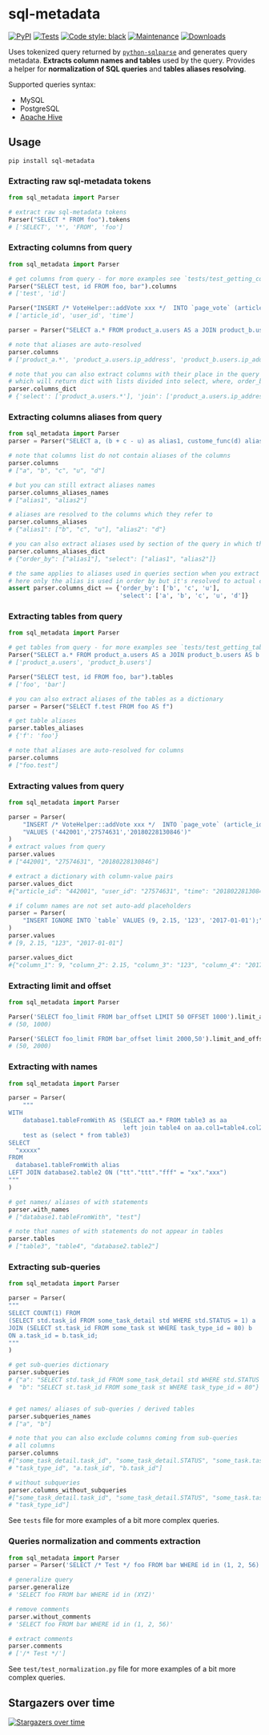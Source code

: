 # sql-metadata

[![PyPI](https://img.shields.io/pypi/v/sql_metadata.svg)](https://pypi.python.org/pypi/sql_metadata)
[![Tests](https://github.com/macbre/sql-metadata/actions/workflows/python-ci.yml/badge.svg)](https://github.com/macbre/sql-metadata/actions/workflows/python-ci.yml)
<a href="https://github.com/psf/black"><img alt="Code style: black" src="https://img.shields.io/badge/code%20style-black-000000.svg"></a>
[![Maintenance](https://img.shields.io/badge/maintained%3F-yes-green.svg)](https://github.com/macbre/sql-metadata/graphs/commit-activity)
[![Downloads](https://pepy.tech/badge/sql-metadata/month)](https://pepy.tech/project/sql-metadata)

Uses tokenized query returned by [`python-sqlparse`](https://github.com/andialbrecht/sqlparse) and generates query metadata.
**Extracts column names and tables** used by the query. Provides a helper for **normalization of SQL queries** and **tables aliases resolving**.

Supported queries syntax:

* MySQL
* PostgreSQL
* [Apache Hive](https://cwiki.apache.org/confluence/display/Hive/LanguageManual+DML)

## Usage

```
pip install sql-metadata
```

### Extracting raw sql-metadata tokens

```python
from sql_metadata import Parser

# extract raw sql-metadata tokens
Parser("SELECT * FROM foo").tokens
# ['SELECT', '*', 'FROM', 'foo']
```

### Extracting columns from query

```python
from sql_metadata import Parser

# get columns from query - for more examples see `tests/test_getting_columns.py`
Parser("SELECT test, id FROM foo, bar").columns
# ['test', 'id']

Parser("INSERT /* VoteHelper::addVote xxx */  INTO `page_vote` (article_id,user_id,`time`) VALUES ('442001','27574631','20180228130846')").columns
# ['article_id', 'user_id', 'time']

parser = Parser("SELECT a.* FROM product_a.users AS a JOIN product_b.users AS b ON a.ip_address = b.ip_address")

# note that aliases are auto-resolved
parser.columns
# ['product_a.*', 'product_a.users.ip_address', 'product_b.users.ip_address']

# note that you can also extract columns with their place in the query
# which will return dict with lists divided into select, where, order_by, join, insert and update
parser.columns_dict
# {'select': ['product_a.users.*'], 'join': ['product_a.users.ip_address', 'product_b.users.ip_address']}
```

### Extracting columns aliases from query

```python
from sql_metadata import Parser
parser = Parser("SELECT a, (b + c - u) as alias1, custome_func(d) alias2 from aa, bb order by alias1")

# note that columns list do not contain aliases of the columns
parser.columns
# ["a", "b", "c", "u", "d"]

# but you can still extract aliases names
parser.columns_aliases_names
# ["alias1", "alias2"]

# aliases are resolved to the columns which they refer to
parser.columns_aliases
# {"alias1": ["b", "c", "u"], "alias2": "d"}

# you can also extract aliases used by section of the query in which they are used
parser.columns_aliases_dict
# {"order_by": ["alias1"], "select": ["alias1", "alias2"]}

# the same applies to aliases used in queries section when you extract columns_dict
# here only the alias is used in order by but it's resolved to actual columns
assert parser.columns_dict == {'order_by': ['b', 'c', 'u'],
                               'select': ['a', 'b', 'c', 'u', 'd']}
```

### Extracting tables from query

```python
from sql_metadata import Parser

# get tables from query - for more examples see `tests/test_getting_tables.py`
Parser("SELECT a.* FROM product_a.users AS a JOIN product_b.users AS b ON a.ip_address = b.ip_address").tables
# ['product_a.users', 'product_b.users']

Parser("SELECT test, id FROM foo, bar").tables
# ['foo', 'bar']

# you can also extract aliases of the tables as a dictionary
parser = Parser("SELECT f.test FROM foo AS f")

# get table aliases
parser.tables_aliases
# {'f': 'foo'}

# note that aliases are auto-resolved for columns
parser.columns
# ["foo.test"]
```

### Extracting values from query
```python
from sql_metadata import Parser

parser = Parser(
    "INSERT /* VoteHelper::addVote xxx */  INTO `page_vote` (article_id,user_id,`time`) " 
    "VALUES ('442001','27574631','20180228130846')"
)
# extract values from query
parser.values
# ["442001", "27574631", "20180228130846"]

# extract a dictionary with column-value pairs
parser.values_dict
#{"article_id": "442001", "user_id": "27574631", "time": "20180228130846"}

# if column names are not set auto-add placeholders
parser = Parser(
    "INSERT IGNORE INTO `table` VALUES (9, 2.15, '123', '2017-01-01');"
)
parser.values
# [9, 2.15, "123", "2017-01-01"]

parser.values_dict
#{"column_1": 9, "column_2": 2.15, "column_3": "123", "column_4": "2017-01-01"}
```


### Extracting limit and offset
```python
from sql_metadata import Parser

Parser('SELECT foo_limit FROM bar_offset LIMIT 50 OFFSET 1000').limit_and_offset
# (50, 1000)

Parser('SELECT foo_limit FROM bar_offset limit 2000,50').limit_and_offset
# (50, 2000)
```

### Extracting with names

```python
from sql_metadata import Parser

parser = Parser(
    """
WITH
    database1.tableFromWith AS (SELECT aa.* FROM table3 as aa 
                                left join table4 on aa.col1=table4.col2),
    test as (select * from table3)
SELECT
  "xxxxx"
FROM
  database1.tableFromWith alias
LEFT JOIN database2.table2 ON ("tt"."ttt"."fff" = "xx"."xxx")
"""
)

# get names/ aliases of with statements
parser.with_names
# ["database1.tableFromWith", "test"]

# note that names of with statements do not appear in tables
parser.tables
# ["table3", "table4", "database2.table2"]
```

### Extracting sub-queries

```python
from sql_metadata import Parser

parser = Parser(
"""
SELECT COUNT(1) FROM
(SELECT std.task_id FROM some_task_detail std WHERE std.STATUS = 1) a
JOIN (SELECT st.task_id FROM some_task st WHERE task_type_id = 80) b
ON a.task_id = b.task_id;
"""
)

# get sub-queries dictionary
parser.subqueries
# {"a": "SELECT std.task_id FROM some_task_detail std WHERE std.STATUS = 1",
#  "b": "SELECT st.task_id FROM some_task st WHERE task_type_id = 80"}


# get names/ aliases of sub-queries / derived tables
parser.subqueries_names
# ["a", "b"]

# note that you can also exclude columns coming from sub-queries
# all columns
parser.columns
#["some_task_detail.task_id", "some_task_detail.STATUS", "some_task.task_id", 
# "task_type_id", "a.task_id", "b.task_id"]

# without subqueries
parser.columns_without_subqueries
#["some_task_detail.task_id", "some_task_detail.STATUS", "some_task.task_id", 
# "task_type_id"]
```

See `tests` file for more examples of a bit more complex queries.

### Queries normalization and comments extraction

```python
from sql_metadata import Parser
parser = Parser('SELECT /* Test */ foo FROM bar WHERE id in (1, 2, 56)')

# generalize query
parser.generalize
# 'SELECT foo FROM bar WHERE id in (XYZ)'

# remove comments
parser.without_comments
# 'SELECT foo FROM bar WHERE id in (1, 2, 56)'

# extract comments
parser.comments
# ['/* Test */']
```

See `test/test_normalization.py` file for more examples of a bit more complex queries.

## Stargazers over time

[![Stargazers over time](https://starchart.cc/macbre/sql-metadata.svg)](https://starchart.cc/macbre/sql-metadata)
